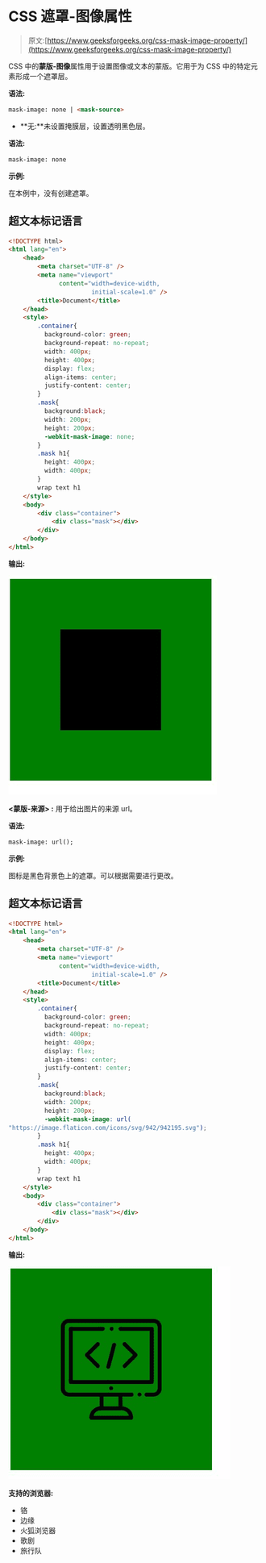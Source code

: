 # CSS 遮罩-图像属性

> 原文:[https://www.geeksforgeeks.org/css-mask-image-property/](https://www.geeksforgeeks.org/css-mask-image-property/)

CSS 中的**蒙版-图像**属性用于设置图像或文本的蒙版。它用于为 CSS 中的特定元素形成一个遮罩层。

**语法:**

```html
mask-image: none | <mask-source>
```

*   **无:**未设置掩膜层，设置透明黑色层。

**语法:**

```html
mask-image: none
```

**示例:**

在本例中，没有创建遮罩。

## 超文本标记语言

```html
<!DOCTYPE html>
<html lang="en">
    <head>
        <meta charset="UTF-8" />
        <meta name="viewport"
              content="width=device-width,
                       initial-scale=1.0" />
        <title>Document</title>
    </head>
    <style>
        .container{
          background-color: green;
          background-repeat: no-repeat;
          width: 400px;
          height: 400px;
          display: flex;
          align-items: center;
          justify-content: center;
        }
        .mask{
          background:black;
          width: 200px;
          height: 200px;
          -webkit-mask-image: none;
        }
        .mask h1{
          height: 400px;
          width: 400px;
        }
        wrap text h1
    </style>
    <body>
        <div class="container">
            <div class="mask"></div>
        </div>
    </body>
</html>
```

**输出:**

![](img/086768bac55758e6930829bfb979cdc3.png)

**<蒙版-来源> :** 用于给出图片的来源 url。

**语法:**

```html
mask-image: url();
```

**示例:**

图标是黑色背景色上的遮罩。可以根据需要进行更改。

## 超文本标记语言

```html
<!DOCTYPE html>
<html lang="en">
    <head>
        <meta charset="UTF-8" />
        <meta name="viewport"
              content="width=device-width,
                       initial-scale=1.0" />
        <title>Document</title>
    </head>
    <style>
        .container{
          background-color: green;
          background-repeat: no-repeat;
          width: 400px;
          height: 400px;
          display: flex;
          align-items: center;
          justify-content: center;
        }
        .mask{
          background:black;
          width: 200px;
          height: 200px;
          -webkit-mask-image: url(
"https://image.flaticon.com/icons/svg/942/942195.svg");
        }
        .mask h1{
          height: 400px;
          width: 400px;
        }
        wrap text h1
    </style>
    <body>
        <div class="container">
            <div class="mask"></div>
        </div>
    </body>
</html>
```

**输出:**

![](img/56445065c96d2756f2f489ef39b2144e.png)

**支持的浏览器:**

*   铬
*   边缘
*   火狐浏览器
*   歌剧
*   旅行队